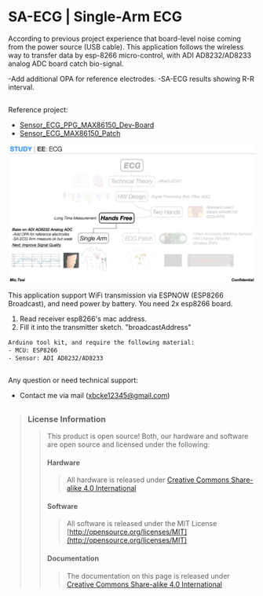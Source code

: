 # SA-ECG | Single-Arm ECG

According to previous project experience that board-level noise coming from the power source (USB cable). This application follows the wireless way to transfer data by esp-8266 micro-control, with ADI AD8232/AD8233 analog ADC board catch bio-signal.

 -Add additional OPA for reference electrodes.
 -SA-ECG results showing R-R interval.

##

Reference project:

* [Sensor_ECG_PPG_MAX86150_Dev-Board](https://github.com/Mic-Tsai/Sensor_ECG_PPG_MAX86150_Dev-Board)
* [Sensor_ECG_MAX86150_Patch](https://github.com/Mic-Tsai/Sensor_ECG_MAX86150_Patch)



![*SA-ECG*](https://github.com/Mic-Tsai/SA-ECG_AD8233_Single-Arm_ECG/blob/main/res/SA-ECG_Single%20Arm_ECG-1.png)


This application support WiFi transmission via ESPNOW (ESP8266 Broadcast), and need power by battery. You need 2x esp8266 board.

1) Read receiver esp8266's mac address.
2) Fill it into the transmitter sketch. "broadcastAddress"


```
Arduino tool kit, and require the following material:
- MCU: ESP8266 
- Sensor: ADI AD8232/AD8233
```

## 

Any question or need technical support:

* Contact me via mail (xbcke12345@gmail.com)

## 


>### License Information
>>This product is open source! Both, our hardware and software are open source and licensed under the following:
>>#### Hardware
>>>All hardware is released under [Creative Commons Share-alike 4.0 International](http://creativecommons.org/licenses/by-sa/4.0/)
>>#### Software 
>>>All software is released under the MIT License [http://opensource.org/licenses/MIT](http://opensource.org/licenses/MIT)
>>#### Documentation
>>>The documentation on this page is released under [Creative Commons Share-alike 4.0 International](http://creativecommons.org/licenses/by-sa/4.0/)
